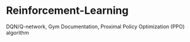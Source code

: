 # Reinforcement-Learning
DQN/Q-network, Gym Documentation, Proximal Policy Optimization (PPO) algorithm
